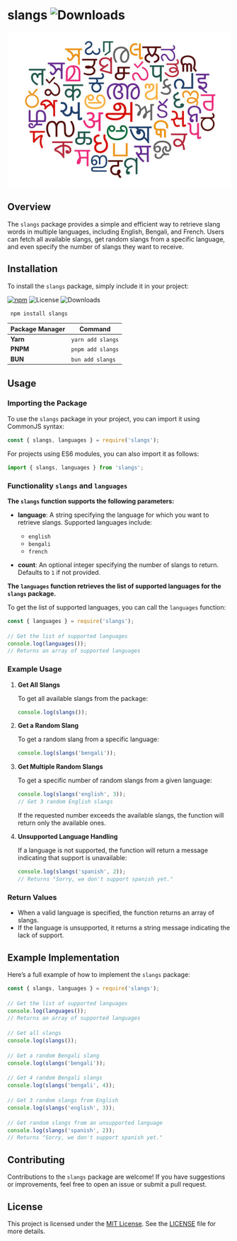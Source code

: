# slangs ![Downloads](https://img.shields.io/npm/dt/slangs.svg)

![](https://github.com/kuntalojha/slangs/blob/main/hero.jpg)


## Overview
The `slangs` package provides a simple and efficient way to retrieve slang words in multiple languages, including English, Bengali, and French. Users can fetch all available slangs, get random slangs from a specific language, and even specify the number of slangs they want to receive.

## Installation

To install the `slangs` package, simply include it in your project:

[![npm](https://img.shields.io/npm/v/slangs.svg)](https://www.npmjs.com/package/slangs)
![License](https://img.shields.io/npm/l/slangs.svg)
![Downloads](https://img.shields.io/npm/dt/slangs.svg)
```bash
 npm install slangs
```

| Package Manager | Command           |
| --------------- | ----------------- |
| **Yarn**        | `yarn add slangs` |
| **PNPM**        | `pnpm add slangs` |
| **BUN**         | `bun add slangs`  |

## Usage

### Importing the Package

To use the `slangs` package in your project, you can import it using CommonJS syntax:

```javascript
const { slangs, languages } = require('slangs');
```

For projects using ES6 modules, you can also import it as follows:

```javascript
import { slangs, languages } from 'slangs';
```

### Functionality `slangs` and `languages`

**The `slangs` function supports the following parameters:**

- **language**: A string specifying the language for which you want to retrieve slangs. Supported languages include:

  - `english`
  - `bengali`
  - `french`

- **count**: An optional integer specifying the number of slangs to return. Defaults to `1` if not provided.

**The `languages` function retrieves the list of supported languages for the `slangs` package.**

To get the list of supported languages, you can call the `languages` function:

```javascript
const { languages } = require('slangs');

// Get the list of supported languages
console.log(languages()); 
// Returns an array of supported languages
```

### Example Usage

1. **Get All Slangs**

   To get all available slangs from the package:

   ```javascript
   console.log(slangs());
   ```

2. **Get a Random Slang**

   To get a random slang from a specific language:

   ```javascript
   console.log(slangs('bengali'));
   ```

3. **Get Multiple Random Slangs**

   To get a specific number of random slangs from a given language:

   ```javascript
   console.log(slangs('english', 3)); 
   // Get 3 random English slangs
   ```

   If the requested number exceeds the available slangs, the function will return only the available ones.

4. **Unsupported Language Handling**

   If a language is not supported, the function will return a message indicating that support is unavailable:

   ```javascript
   console.log(slangs('spanish', 2)); 
   // Returns "Sorry, we don't support spanish yet."
   ```

### Return Values

- When a valid language is specified, the function returns an array of slangs.
- If the language is unsupported, it returns a string message indicating the lack of support.

## Example Implementation

Here’s a full example of how to implement the `slangs` package:

```javascript
const { slangs, languages } = require('slangs');

// Get the list of supported languages
console.log(languages()); 
// Returns an array of supported languages

// Get all slangs
console.log(slangs());

// Get a random Bengali slang
console.log(slangs('bengali'));

// Get 4 random Bengali slangs
console.log(slangs('bengali', 4));

// Get 3 random slangs from English
console.log(slangs('english', 3));

// Get random slangs from an unsupported language
console.log(slangs('spanish', 2)); 
// Returns "Sorry, we don't support spanish yet."
```

## Contributing

Contributions to the `slangs` package are welcome! If you have suggestions or improvements, feel free to open an issue or submit a pull request.

## License

This project is licensed under the [MIT License](https://opensource.org/license/mit). See the [LICENSE](LICENSE) file for more details.

